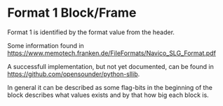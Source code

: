 # Format 1 Block/Frame
Format 1 is identified by the format value from the header.

Some information found in
https://www.memotech.franken.de/FileFormats/Navico_SLG_Format.pdf

A successfull implementation, but not yet documented, can be found
in https://github.com/opensounder/python-sllib.

In general it can be described as some flag-bits in the beginning
of the block describes what values exists and by that how big 
each block is.
